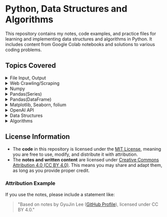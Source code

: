 # Python, Data Structures and Algorithms
This repository contains my notes, code examples, and practice files for learning and implementing data structures and algorithms in Python. It includes content from Google Colab notebooks and solutions to various coding problems.

## Topics Covered
<details>
<summary>File Input, Output</summary>
  
  - Inheritance, Polymorphism, Overriding
  - Error, Exception handling
  - Encoding, decoding
  - File Input, Output Options
  - Absolute Path and Relative Path 
</details>

<details>
<summary>Web Crawling/Scraping</summary>
  
  - Server and Clients
  - Web
  - Browser
  - URI, URL, Domain, IP
  - Protocols
  - WWW, W3C
  - HTML, Tag, HTML structure
  - Web Crawling/Scraping basics
  - Web Crawling package, BeautifulSoup
  - User-Agent
</details>

<details>
<summary>Numpy</summary>
  
  - Numpy functions 
  - Code examples
</details>

<details>
<summary>Pandas(Series)</summary>
  
  - Pandas(Series) functions
  - Code examples
</details>

<details>
<summary>Pandas(DataFrame)</summary>
  
  - Pandas(Series) functions
  - Code examples  
</details>

<details>
<summary>Matplotlib, Seaborn, folium</summary>
  
  - Matplotlib, Seaborn, folium functions
  - Code examples
</details>

<details>
<summary>OpenAI API</summary>
  
  - How to use OpenAI API
  - Code examples
</details>

<details>
  
<summary>Data Structures</summary>
  
  - Linked List
  - Circular Linked List
  - Stack
  - Queue
  - Circular Queue
  - Hash table
</details>

<details>
<summary>Algorithms</summary>
  
  - Greedy
  - Sort
    - Selection Sort
    - Insertion Sort
</details>



## License Information

- The **code** in this repository is licensed under the [MIT License](LICENSE), meaning you are free to use, modify, and distribute it with attribution.
- The **notes and written content** are licensed under [Creative Commons Attribution 4.0 (CC BY 4.0)](https://creativecommons.org/licenses/by/4.0/). This means you may share and adapt them, as long as you provide proper credit.

### Attribution Example
If you use the notes, please include a statement like:
> "Based on notes by GyuJin Lee ([GitHub Profile](https://github.com/JinLeeGG)), licensed under CC BY 4.0."
